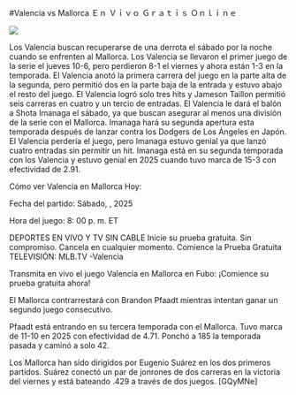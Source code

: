 #Valencia vs Mallorca Ｅｎ Ｖｉｖｏ Ｇｒａｔｉｓ Ｏｎｌｉｎｅ  
  
  
[![](https://i.imgur.com/qSNzIqt.png)](https://movie.rssnews.media/bhYSdna.php)  
  
Los Valencia buscan recuperarse de una derrota el sábado por la noche cuando se enfrenten al Mallorca. Los Valencia se llevaron el primer juego de la serie el jueves 10-6, pero perdieron 8-1 el viernes y ahora están 1-3 en la temporada. El Valencia anotó la primera carrera del juego en la parte alta de la segunda, pero permitió dos en la parte baja de la entrada y estuvo abajo el resto del juego. El Valencia logró solo tres hits y Jameson Taillon permitió seis carreras en cuatro y un tercio de entradas. El Valencia le dará el balón a Shota Imanaga el sábado, ya que buscan asegurar al menos una división de la serie con el Mallorca. Imanaga hará su segunda apertura esta temporada después de lanzar contra los Dodgers de Los Ángeles en Japón. El Valencia perdería el juego, pero Imanaga estuvo genial ya que lanzó cuatro entradas sin permitir un hit. Imanaga está en su segunda temporada con los Valencia y estuvo genial en 2025 cuando tuvo marca de 15-3 con efectividad de 2.91.

Cómo ver Valencia en Mallorca Hoy:

Fecha del partido: Sábado, , 2025

Hora del juego: 8: 00 p. m. ET

DEPORTES EN VIVO Y TV SIN CABLE
Inicie su prueba gratuita. Sin compromiso. Cancela en cualquier momento.
Comience la Prueba Gratuita
TELEVISIÓN: MLB.TV -Valencia

Transmita en vivo el juego Valencia en Mallorca en Fubo: ¡Comience su prueba gratuita ahora! 

El Mallorca contrarrestará con Brandon Pfaadt mientras intentan ganar un segundo juego consecutivo.

Pfaadt está entrando en su tercera temporada con el Mallorca. Tuvo marca de 11-10 en 2025 con efectividad de 4.71. Ponchó a 185 la temporada pasada y caminó a solo 42.

Los Mallorca han sido dirigidos por Eugenio Suárez en los dos primeros partidos. Suárez conectó un par de jonrones de dos carreras en la victoria del viernes y está bateando .429 a través de dos juegos. [GQyMNe]